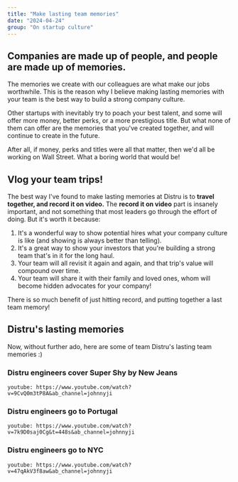 ```yaml
---
title: "Make lasting team memories"
date: "2024-04-24"
group: "On startup culture"
---
```


## Companies are made up of people, and people are made up of memories.

The memories we create with our colleagues are what make our jobs worthwhile. This is the reason why I believe making lasting memories with your team is the best way to build a strong company culture.

Other startups with inevitably try to poach your best talent, and some will offer more money, better perks, or a more prestigious title. But what none of them can offer are the memories that you've created together, and will continue to create in the future.

After all, if money, perks and titles were all that matter, then we'd all be working on Wall Street. What a boring world that would be!

## Vlog your team trips!

The best way I've found to make lasting memories at Distru is to **travel together, and record it on video.** The **record it on video** part is insanely important, and not something that most leaders go through the effort of doing. But it's worth it because:

1. It's a wonderful way to show potential hires what your company culture is like (and showing is always better than telling).
2. It's a great way to show your investors that you're building a strong team that's in it for the long haul.
3. Your team will all revisit it again and again, and that trip's value will compound over time.
4. Your team will share it with their family and loved ones, whom will become hidden advocates for your company!

There is so much benefit of just hitting record, and putting together a last team memory!

## Distru's lasting memories

Now, without further ado, here are some of team Distru's lasting team memories :)

### Distru engineers cover Super Shy by New Jeans

`youtube: https://www.youtube.com/watch?v=9CvQ0m3tP8A&ab_channel=johnnyji`


### Distru engineers go to Portugal

`youtube: https://www.youtube.com/watch?v=7k9D0saj0Cg&t=448s&ab_channel=johnnyji`

### Distru engineers go to NYC

`youtube: https://www.youtube.com/watch?v=47qAkV3f8aw&ab_channel=johnnyji`

